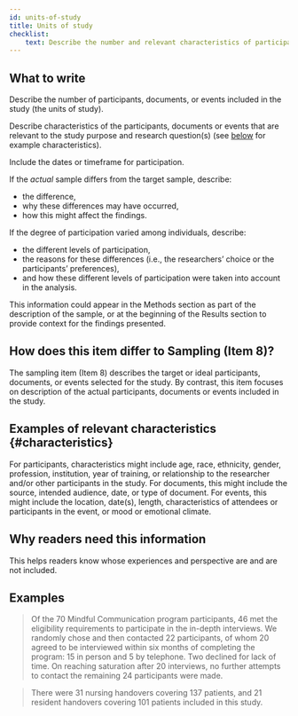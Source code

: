 ```yaml
---
id: units-of-study
title: Units of study
checklist: 
    text: Describe the number and relevant characteristics of participants, documents, or events included in the study. Describe the level of participation.
---
```


## What to write

Describe the number of participants, documents, or events included in the study (the units of study).

Describe characteristics of the participants, documents or events that are relevant to the study purpose and research question(s) (see [below](#characteristics) for example characteristics).

Include the dates or timeframe for participation.

If the _actual_ sample differs from the target sample, describe:

* the difference,
* why these differences may have occurred,
* how this might affect the findings.

If the degree of participation varied among individuals, describe:

* the different levels of participation,
* the reasons for these differences (i.e., the researchers’ choice or the participants’ preferences),
* and how these different levels of participation were taken into account in the analysis.

This information could appear in the Methods section as part of the description of the sample, or at the beginning of the Results section to provide context for the findings presented.

## How does this item differ to Sampling (Item 8)?

The sampling item (Item 8) describes the target or ideal participants, documents, or events selected for the study. By contrast, this item focuses on description of the actual participants, documents or events included in the study.

## Examples of relevant characteristics {#characteristics}

For participants, characteristics might include age, race, ethnicity, gender, profession, institution, year of training, or relationship to the researcher and/or other participants in the study. For documents, this might include the source, intended audience, date, or type of document. For events, this might include the location, date(s), length, characteristics of attendees or participants in the event, or mood or emotional climate.

## Why readers need this information

This helps readers know whose experiences and perspective are and are not included.

<!-- #TODO: ## Why this information is important -->

## Examples

> Of the 70 Mindful Communication program participants, 46 met the eligibility requirements to participate in the in-depth interviews. We randomly chose and then contacted 22 participants, of whom 20 agreed to be interviewed within six months of completing the program: 15 in person and 5 by telephone. Two declined for lack of time. On reaching saturation after 20 interviews, no further attempts to contact the remaining 24 participants were made.

> There were 31 nursing handovers covering 137 patients, and 21 resident handovers covering 101 patients included in this study.
